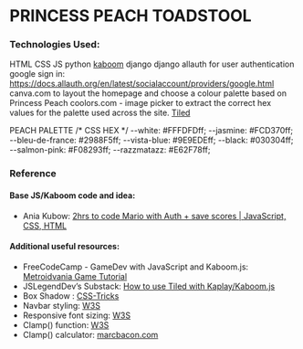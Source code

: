 # PRINCESS PEACH TOADSTOOL


### Technologies Used:
HTML
CSS
JS
python
[kaboom](https://github.com/replit/kaboom)
django 
django allauth for user authentication
google sign in: https://docs.allauth.org/en/latest/socialaccount/providers/google.html 
canva.com to layout the homepage and choose a colour palette based on Princess Peach
coolors.com - image picker to extract the correct hex values for the palette used across the site.
[Tiled](https://www.mapeditor.org/)

PEACH PALETTE
/* CSS HEX */
--white: #FFFDFDff;
--jasmine: #FCD370ff;
--bleu-de-france: #2988F5ff;
--vista-blue: #9E9EDEff;
--black: #030304ff;
--salmon-pink: #F08293ff;
--razzmatazz: #E62F78ff;
 
### Reference
#### Base JS/Kaboom code and idea:  
- Ania Kubow: [2hrs to code Mario with Auth + save scores | JavaScript, CSS, HTML](https://youtu.be/1CVSI3MZNNg?si=TbMVZsDU_YM94oDa)
#### Additional useful resources:  
- FreeCodeCamp - GameDev with JavaScript and Kaboom.js: [Metroidvania Game Tutorial](https://youtu.be/iM1iSvloMlo?si=RQNq9j1hE3W3yzap) 
- JSLegendDev’s Substack: [How to use Tiled with Kaplay/Kaboom.js](https://jslegenddev.substack.com/p/how-to-use-tiled-with-kaboomjs)
- Box Shadow : [CSS-Tricks](https://css-tricks.com/almanac/properties/b/box-shadow/)
- Navbar styling: [W3S](https://www.w3schools.com/css/tryit.asp?filename=trycss_navbar_horizontal_black_active)
- Responsive font sizing: [W3S](https://www.w3schools.com/css/css_font_size.asp)
- Clamp() function: [W3S](https://www.w3schools.com/cssref/func_clamp.php)
- Clamp() calculator: [marcbacon.com](https://www.marcbacon.com/tools/clamp-calculator/)